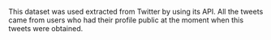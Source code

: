 This dataset was used extracted from Twitter by using its API. All the tweets came from users who had their profile public at the moment when this tweets were obtained.
